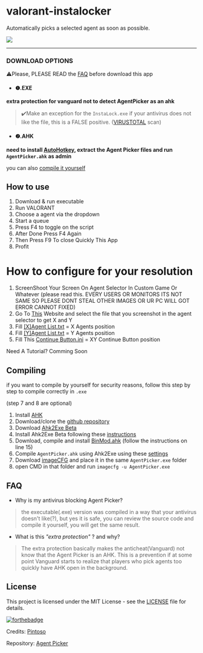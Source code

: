 # valorant-instalocker
Automatically picks a selected agent as soon as possible.

![](https://i.imgur.com/0nYAqMg.png)

------------

### DOWNLOAD OPTIONS
⚠️Please, PLEASE READ the [FAQ](#faq) before download this app

- #### ❶.EXE
**extra protection for vanguard not to detect AgentPicker as an ahk**
>✔️Make an exception for the `InstaLock.exe` if your antivirus does not like the file, this is a FALSE positive. 
([VIRUSTOTAL](https://www.virustotal.com/gui/file/cbeed3517c7a6092f3b2c567c71219c7138d76120ed24cb6e09e96ef75d2ec0b/detection) scan)


- #### ❷.AHK
**need to install [AutoHotkey](https://www.autohotkey.com/download/ahk-v2.exe), extract the Agent Picker files and run `AgentPicker.ahk` as admin**

you can also [compile it yourself](#compiling)

## How to use
1. Download & run executable
2. Run VALORANT
3. Choose a agent via the dropdown
4. Start a queue
5. Press F4 to toggle on the script
6. After Done Press F4 Again
7. Then Press F9 To close Quickly This App
8. Profit

# How to configure for your resolution

1. ScreenShoot Your Screen On Agent Selector In Custom Game Or Whatever (please read this. EVERY USERS OR MONITORS ITS NOT SAME SO PLEASE DONT STEAL OTHER IMAGES OR UR PC WILL GOT ERROR CANNOT FIXED)
2. Go To [This](http://image-coordinates.mj1532.us.to/) Website and select the file that you screenshot in the agent selector to get X and Y
3. Fill [[X]Agent List.txt]([X]Agent%20List.txt) = X Agents position
4. Fill [[Y]Agent List.txt]([Y]Agent%20List.txt) = Y Agents position
5. Fill This [Continue Button.ini](Continue%20Button.ini) = XY Continue Button position

Need A Tutorial?
Comming Soon

## Compiling
if you want to compile by yourself for security reasons, follow this step by step to compile correctly in `.exe`

(step 7 and 8 are optional)

1. Install [AHK](https://www.autohotkey.com/download/)
2. Download/clone the [github repository](https://github.com/pintoso/Agent-Picker)
3. Download [Ahk2Exe Beta](https://github.com/AutoHotkey/Ahk2Exe/releases/tag/Ahk2Exe_v1.1.34.00_Beta_1)
4. Install Ahk2Exe Beta following these [instructions](https://www.autohotkey.com/boards/viewtopic.php?f=6&t=65095)
5. Download, compile and install [BinMod.ahk](https://github.com/AutoHotkey/Ahk2Exe/blob/master/BinMod.ahk) (follow the instructions on line 15)
6. Compile `AgentPicker.ahk` using Ahk2Exe using these [settings](https://i.imgur.com/Od8XPH7.png)
7. Download [imageCFG](https://robpol86.com/imagecfg.html) and place it in the same `AgentPicker.exe` folder
8. open CMD in that folder and run `imagecfg -u AgentPicker.exe`

## FAQ
- Why is my antivirus blocking Agent Picker?
> the executable(.exe) version was compiled in a way that your antivirus doesn't like(?), but yes it is safe, you can review the source code and compile it yourself, you will get the same result.

- What is this *"extra protection"* ? and why?
> The extra protection basically makes the anticheat(Vanguard) not know that the Agent Picker is an AHK.
This is a prevention if at some point Vanguard starts to realize that players who pick agents too quickly have AHK open in the background.

## License
This project is licensed under the MIT License - see the [LICENSE](LICENSE) file for details.

[![forthebadge](https://670fa656-01df-442c-9c0a-94011a63f1bf.id.repl.co/svg/build-for-valorant.svg)](https://playvalorant.com/)

Credits: [Pintoso](https://github.com/pintoso)

Repository: [Agent Picker](https://github.com/pintoso/Agent-Picker)
